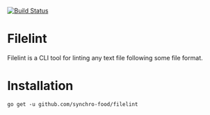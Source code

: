 [![Build Status](https://travis-ci.org/synchro-food/filelint.svg?branch=master)](https://travis-ci.org/synchro-food/filelint)

# Filelint

Filelint is a CLI tool for linting any text file following some file format.

# Installation

```
go get -u github.com/synchro-food/filelint
```

